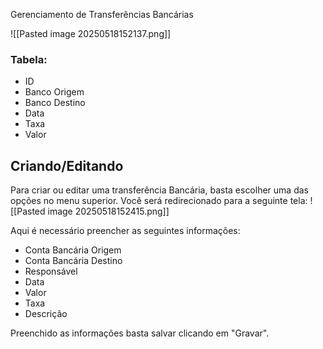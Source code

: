 Gerenciamento de Transferências Bancárias

![[Pasted image 20250518152137.png]]

### Tabela:
- ID
- Banco Origem
- Banco Destino
- Data
- Taxa
- Valor

## Criando/Editando

Para criar ou editar uma transferência Bancária, basta escolher uma das opções no menu superior. Você será redirecionado para a seguinte tela:
![[Pasted image 20250518152415.png]]

Aqui é necessário preencher as seguintes informações:
- Conta Bancária Origem
- Conta Bancária Destino
- Responsável
- Data
- Valor
- Taxa
- Descrição

Preenchido as informações basta salvar clicando em "Gravar".